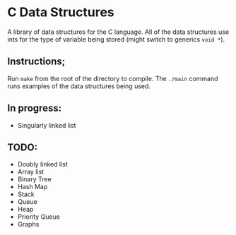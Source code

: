 # C Data Structures

A library of data structures for the C language. All of the data structures use ints for the type of variable being stored (might switch to generics `void *`).

## Instructions;

Run `make` from the root of the directory to compile. The `./main` command runs examples of the data structures being used.

## In progress:

* Singularly linked list

## TODO:

* Doubly linked list
* Array list
* Binary Tree
* Hash Map
* Stack
* Queue
* Heap
* Priority Queue
* Graphs
